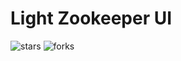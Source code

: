 # Light Zookeeper UI
![stars](https://img.shields.io/github/stars/jjeffcaii/light-zkui.svg "stars") ![forks](https://img.shields.io/github/forks/jjeffcaii/light-zkui.svg "forks")
